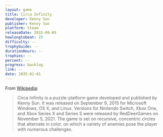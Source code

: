 ```yaml
---
layout: game
title: Circa Infinity
developer: Kenny Sun
publisher: Kenny Sun
platform: Steam
releaseDate: 2015-09-09
howlongtobeat: 25
difficulty: --
trophyGuide: --
durationHours: --
trophies: --
percent: --
progress: backlog
link: --
date: 2035-01-01
---
```


From [Wikipedia](https://en.wikipedia.org/wiki/Circa_Infinity):

> Circa Infinity is a puzzle-platform game developed and published by Kenny Sun. It was released on September 9, 2015 for Microsoft Windows, OS X, and Linux. Versions for Nintendo Switch, Xbox One, and Xbox Series X and Series S were released by RedDeerGames on November 5, 2021. The game is set on recursive, concentric circles that alternate in color, on which a variety of enemies pose the player with numerous challenges.
